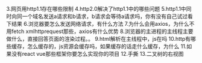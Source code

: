 3.网页用http1.1存在哪些限制
4.http2.0解决了http1.1中的哪些问题
5.http1.1中同时向同一个域名发送a请求和b请求，b请求会等待a请求吗，你有没有自己试过看下结果
6.浏览器要怎么发送网络请求，有什么方法
7.为什么会用axios，为什么不用fetch xmlhttprequest那些，axios有什么优势
8.浏览器的主进程的主线程主要做什么，直接回答页面的渲染过程。。
9.html解析在主线程中，js在吗
10.http有哪些缓存，怎么缓存的，js资源会缓存吗，如果缓存的话走什么缓存，为什么
11.如果没有react vue那些框架你要怎么实现你的项目
12.手撕
13.二叉树的右视图     